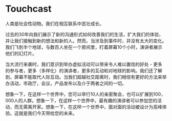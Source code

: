 # 

# Touchcast

人类是社会性动物。我们在相互联系中茁壮成长。

过去的30年向我们展示了新的沟通形式如何改善我们的生活，扩大我们的体验，并让我们接触到新的想法和新的人。然而，当涉及到事件时，并没有太大的变化。我们飞到半个地球，与数百人坐在一个房间里，盯着屏幕10个小时，演讲者展示他们的幻灯片。

当大流行来袭时，我们意识到举办虚拟活动可以带来令人难以置信的好处 - 更多的参与者，更多（多样化）的演讲者，更多的互动和对地球的影响。我们还了解到，屏幕不能取代人际互动。当我们超越社交距离时，我们相信有更好的方法来举办活动，市政厅，会议，产品发布以及介于两者之间的一切。

想象一下，在这样一个世界中，您可以举行10人的亲密聚会，也可以扩展到100，000人的人群。想象一下，在这样一个世界中，最有趣的演讲者可以参加您的活动，而无需离开家。想象一下，在这样一个世界中，面对面的活动被设计为高峰体验。这就是我们今天带给您的未来。

